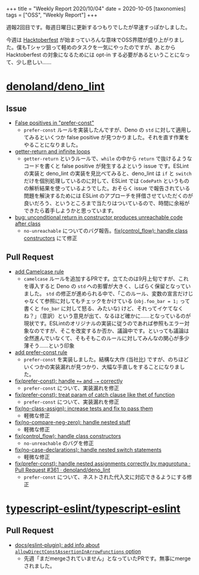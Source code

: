 +++
title = "Weekly Report 2020/10/04"
date = 2020-10-05
[taxonomies]
tags = ["OSS", "Weekly Report"]
+++

週報2回目です。毎週日曜日に更新するつもりでしたが早速すっぽかしました。

今週は [Hacktoberfest](https://hacktoberfest.digitalocean.com/) が始まっていろんな意味でOSS界隈が盛り上がりました。僕もTシャツ狙って軽めのタスクを一気にやったのですが、あとから Hacktoberfest の対象になるためには opt-in する必要があるということになって、少し悲しい……

<!-- more -->

# [denoland/deno_lint](https://github.com/denoland/deno_lint)

## Issue

- [False positives in "prefer-const"](https://github.com/denoland/deno_lint/issues/358)
  - `prefer-const` ルールを実装したんですが、Deno の `std` に対して適用してみるといくつか false positive が見つかりました。それを直す作業をやることになりました。
- [getter-return and infinite loops](https://github.com/denoland/deno_lint/issues/348)
  - `getter-return` というルールで、`while` の中から `return` で抜けるようなコードを書くと false positive が発生するよという issue です。ESLint の実装と deno_lint の実装を見比べてみると、deno_lint は `if` と `switch` だけを個別処理しているのに対して、ESLint では `CodePath` というものの解析結果を使っているようでした。おそらく issue で報告されている問題を解決するためには ESLint のアプローチを拝借させていただくのが良いだろう、というところまで当たりはついているので、時間に余裕ができたら着手しようかと思っています。
- [bug: unconditional return in constructor produces unreachable code after class](https://github.com/denoland/deno_lint/issues/353)
  - `no-unreachable` についてのバグ報告。[fix(control_flow): handle class constructors](https://github.com/denoland/deno_lint/pull/355) にて修正

## Pull Request

- [add Camelcase rule](https://github.com/denoland/deno_lint/pull/302)
  - `camelcase` ルールを追加するPRです。立てたのは9月上旬ですが、これを導入すると Deno の `std` への影響が大きく、しばらく保留となっていました。 `std` の修正が進められる中で、「このルール、変数の宣言だけじゃなくて参照に対してもチェックをかけている (`obj.foo_bar = 1;` って書くと `foo_bar` に対して怒る、みたいな) けど、それってイケてなくね？」（意訳）という意見が出て、なるほど確かに……となっているのが現状です。ESLintのオリジナルの実装に従うのであれば参照もエラー対象なのですが、そこを改変するか否か、議論中です。といっても議論は全然進んでいなくて、そもそもこのルールに対してみんなの関心が多少薄そう……という印象
- [add prefer-const rule](https://github.com/denoland/deno_lint/pull/342)
  - `prefer-const` を実装しました。結構な大作 (当社比) ですが、のちほどいくつかの実装漏れが見つかり、大幅な手直しをすることになりました。
- [fix(prefer-const): handle `+=` and `-=` correctly](https://github.com/denoland/deno_lint/pull/345)
  - `prefer-const` について、実装漏れを修正
- [fix(prefer-const): treat param of catch clause like thet of function](https://github.com/denoland/deno_lint/pull/347)
  - `prefer-const` について、実装漏れを修正
- [fix(no-class-assign): increase tests and fix to pass them](https://github.com/denoland/deno_lint/pull/352)
  - 軽微な修正
- [fix(no-compare-neg-zero): handle nested stuff](https://github.com/denoland/deno_lint/pull/354)
  - 軽微な修正
- [fix(control_flow): handle class constructors](https://github.com/denoland/deno_lint/pull/355)
  - `no-unreachable` のバグを修正
- [fix(no-case-declarations): handle nested switch statements](https://github.com/denoland/deno_lint/pull/356)
  - 軽微な修正
- [fix(prefer-const): handle nested assignments correctly by magurotuna · Pull Request #361 · denoland/deno_lint](https://github.com/denoland/deno_lint/pull/361)
  - `prefer-const` について、ネストされた代入文に対応できるようにする修正

# [typescript-eslint/typescript-eslint](https://github.com/typescript-eslint/typescript-eslint)

## Pull Request

- [docs(eslint-plugin): add info about `allowDirectConstAssertionInArrowFunctions` option](https://github.com/typescript-eslint/typescript-eslint/pull/2586)
  - 先週「まだmergeされていません」となっていたPRです。無事にmergeされました。